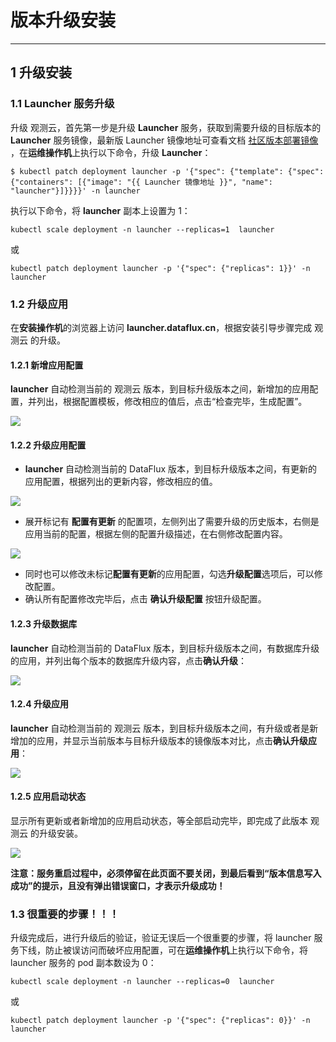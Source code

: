 # 版本升级安装
---

## 1 升级安装
### 1.1 Launcher 服务升级

升级 观测云，首先第一步是升级 **Launcher** 服务，获取到需要升级的目标版本的 **Launcher** 服务镜像，最新版 Launcher 镜像地址可查看文档  [社区版本部署镜像](changelog.md) ，在**运维操作机**上执行以下命令，升级 **Launcher**：
```shell
$ kubectl patch deployment launcher -p '{"spec": {"template": {"spec": {"containers": [{"image": "{{ Launcher 镜像地址 }}", "name": "launcher"}]}}}}' -n launcher
```

执行以下命令，将 **launcher** 副本上设置为 1：

```shell
kubectl scale deployment -n launcher --replicas=1  launcher
```

或

```shell
kubectl patch deployment launcher -p '{"spec": {"replicas": 1}}' -n launcher
```

### 1.2 升级应用

在**安装操作机**的浏览器上访问 **launcher.dataflux.cn**，根据安装引导步骤完成 观测云 的升级。

#### 1.2.1 新增应用配置

**launcher** 自动检测当前的 观测云 版本，到目标升级版本之间，新增加的应用配置，并列出，根据配置模板，修改相应的值后，点击“检查完毕，生成配置”。

![](img/9.deployment_1.png)


#### 1.2.2 升级应用配置

- **launcher** 自动检测当前的 DataFlux 版本，到目标升级版本之间，有更新的应用配置，根据列出的更新内容，修改相应的值。

![](img/9.deployment_2.png)

- 展开标记有 **配置有更新** 的配置项，左侧列出了需要升级的历史版本，右侧是应用当前的配置，根据左侧的配置升级描述，在右侧修改配置内容。

![](img/9.deployment_3.png)

- 同时也可以修改未标记**配置有更新**的应用配置，勾选**升级配置**选项后，可以修改配置。
- 确认所有配置修改完毕后，点击 **确认升级配置** 按钮升级配置。

#### 1.2.3 升级数据库

**launcher** 自动检测当前的 DataFlux 版本，到目标升级版本之间，有数据库升级的应用，并列出每个版本的数据库升级内容，点击**确认升级**：

![](img/9.deployment_4.png)

#### 1.2.4 升级应用

**launcher** 自动检测当前的 观测云 版本，到目标升级版本之间，有升级或者是新增加的应用，并显示当前版本与目标升级版本的镜像版本对比，点击**确认升级应用**：

![](img/9.deployment_5.png)

#### 1.2.5 应用启动状态

显示所有更新或者新增加的应用启动状态，等全部启动完毕，即完成了此版本 观测云 的升级安装。

![](img/9.deployment_6.png)

**注意：服务重启过程中，必须停留在此页面不要关闭，到最后看到“版本信息写入成功”的提示，且没有弹出错误窗口，才表示升级成功！**

### 1.3 很重要的步骤！！！

升级完成后，进行升级后的验证，验证无误后一个很重要的步骤，将 launcher 服务下线，防止被误访问而破坏应用配置，可在**运维操作机**上执行以下命令，将 launcher 服务的 pod 副本数设为 0：

```shell
kubectl scale deployment -n launcher --replicas=0  launcher
```

或

```shell
kubectl patch deployment launcher -p '{"spec": {"replicas": 0}}' -n launcher
```
